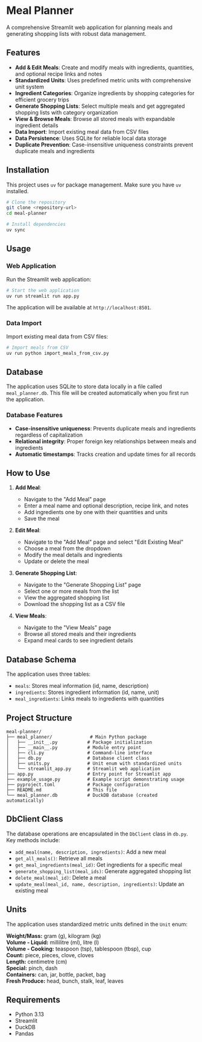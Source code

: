 # Meal Planner

A comprehensive Streamlit web application for planning meals and generating shopping lists with robust data management.

## Features

- **Add & Edit Meals**: Create and modify meals with ingredients, quantities, and optional recipe links and notes
- **Standardized Units**: Uses predefined metric units with comprehensive unit system
- **Ingredient Categories**: Organize ingredients by shopping categories for efficient grocery trips
- **Generate Shopping Lists**: Select multiple meals and get aggregated shopping lists with category organization
- **View & Browse Meals**: Browse all stored meals with expandable ingredient details
- **Data Import**: Import existing meal data from CSV files
- **Data Persistence**: Uses SQLite for reliable local data storage
- **Duplicate Prevention**: Case-insensitive uniqueness constraints prevent duplicate meals and ingredients

## Installation

This project uses `uv` for package management. Make sure you have `uv` installed.

```bash
# Clone the repository
git clone <repository-url>
cd meal-planner

# Install dependencies
uv sync
```

## Usage

### Web Application

Run the Streamlit web application:

```bash
# Start the web application
uv run streamlit run app.py
```

The application will be available at `http://localhost:8501`.

### Data Import

Import existing meal data from CSV files:

```bash
# Import meals from CSV
uv run python import_meals_from_csv.py
```

## Database

The application uses SQLite to store data locally in a file called `meal_planner.db`. This file will be created automatically when you first run the application.

### Database Features
- **Case-insensitive uniqueness**: Prevents duplicate meals and ingredients regardless of capitalization
- **Relational integrity**: Proper foreign key relationships between meals and ingredients
- **Automatic timestamps**: Tracks creation and update times for all records

## How to Use

1. **Add Meal**: 
   - Navigate to the "Add Meal" page
   - Enter a meal name and optional description, recipe link, and notes
   - Add ingredients one by one with their quantities and units
   - Save the meal

2. **Edit Meal**:
   - Navigate to the "Add Meal" page and select "Edit Existing Meal"
   - Choose a meal from the dropdown
   - Modify the meal details and ingredients
   - Update or delete the meal

3. **Generate Shopping List**:
   - Navigate to the "Generate Shopping List" page
   - Select one or more meals from the list
   - View the aggregated shopping list
   - Download the shopping list as a CSV file

4. **View Meals**:
   - Navigate to the "View Meals" page
   - Browse all stored meals and their ingredients
   - Expand meal cards to see ingredient details

## Database Schema

The application uses three tables:
- `meals`: Stores meal information (id, name, description)
- `ingredients`: Stores ingredient information (id, name, unit)
- `meal_ingredients`: Links meals to ingredients with quantities

## Project Structure

```
meal-planner/
├── meal_planner/              # Main Python package
│   ├── __init__.py           # Package initialization
│   ├── __main__.py           # Module entry point
│   ├── cli.py                # Command-line interface
│   ├── db.py                 # Database client class
│   ├── units.py              # Unit enum with standardized units
│   └── streamlit_app.py      # Streamlit web application
├── app.py                    # Entry point for Streamlit app
├── example_usage.py          # Example script demonstrating usage
├── pyproject.toml            # Package configuration
├── README.md                 # This file
└── meal_planner.db           # DuckDB database (created automatically)
```

## DbClient Class

The database operations are encapsulated in the `DbClient` class in `db.py`. Key methods include:

- `add_meal(name, description, ingredients)`: Add a new meal
- `get_all_meals()`: Retrieve all meals
- `get_meal_ingredients(meal_id)`: Get ingredients for a specific meal
- `generate_shopping_list(meal_ids)`: Generate aggregated shopping list
- `delete_meal(meal_id)`: Delete a meal
- `update_meal(meal_id, name, description, ingredients)`: Update an existing meal

## Units

The application uses standardized metric units defined in the `Unit` enum:

**Weight/Mass:** gram (g), kilogram (kg)  
**Volume - Liquid:** millilitre (ml), litre (l)  
**Volume - Cooking:** teaspoon (tsp), tablespoon (tbsp), cup  
**Count:** piece, pieces, clove, cloves  
**Length:** centimetre (cm)  
**Special:** pinch, dash  
**Containers:** can, jar, bottle, packet, bag  
**Fresh Produce:** head, bunch, stalk, leaf, leaves  


## Requirements

- Python 3.13
- Streamlit
- DuckDB
- Pandas

